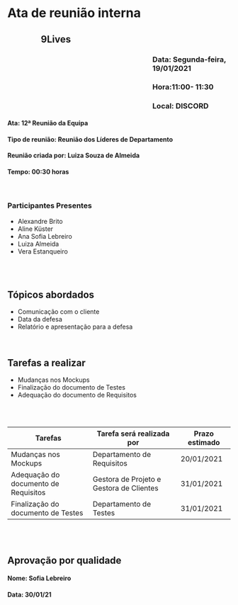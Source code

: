 ﻿
# Ata de reunião interna

## <p style='padding-left:15%'> <b> 9Lives </b> <insert date_dime></p>

### <p style='padding-left:65%'> <b>Data:</b> Segunda-feira, 19/01/2021 <insert date_dime></p>
### <p style='padding-left:65%'> <b>Hora:</b>11:00- 11:30<insert date_dime></p>
### <p style='padding-left:65%'> <b>Local:</b> DISCORD <insert date_dime></p>

#### <b> Ata:</b> 12ª Reunião da Equipa
#### <b> Tipo de reunião:</b> Reunião dos Líderes de Departamento
#### <b> Reunião criada por:</b> Luiza Souza de Almeida
#### <b> Tempo:</b> 00:30 horas

</br>

### <b>Participantes Presentes</b>
* Alexandre Brito
* Aline Küster
* Ana Sofia Lebreiro
* Luiza Almeida
* Vera Estanqueiro

<br/>
<br/>

## <b> Tópicos abordados </b>
* Comunicação com o cliente
* Data da defesa
* Relatório e apresentação para a defesa 
<br/>

## Tarefas a realizar
* Mudanças nos Mockups
* Finalização do documento de Testes
* Adequação do documento de Requisitos
<br/>
<br/>

Tarefas | Tarefa será realizada por |  Prazo estimado
--- | --- | --- | 
Mudanças nos Mockups | Departamento de Requisitos | 20/01/2021 | 
Adequação do documento de Requisitos | Gestora de Projeto e Gestora de Clientes | 31/01/2021 | 
Finalização do documento de Testes | Departamento de Testes | 31/01/2021 | 
</br>
</br>

## Aprovação por qualidade
#### <b> Nome: Sofia Lebreiro</b> 
#### <b> Data: 30/01/21</b> 

